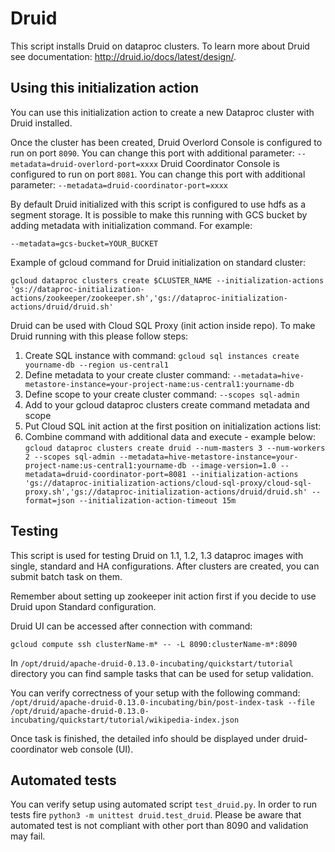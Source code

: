 # Druid

This script installs Druid on dataproc clusters. To learn more about Druid see documentation: http://druid.io/docs/latest/design/.


## Using this initialization action
You can use this initialization action to create a new Dataproc cluster with Druid installed.

Once the cluster has been created, Druid Overlord Console is configured to run on port `8090`. You can change this port with additional parameter:
``
--metadata=druid-overlord-port=xxxx
``
Druid Coordinator Console is configured to run on port `8081`. You can change this port with additional parameter:
``
--metadata=druid-coordinator-port=xxxx
``

By default Druid initialized with this script is configured to use hdfs as a segment storage. It is possible to make this running with GCS bucket by adding metadata with initialization command. For example: 
```
--metadata=gcs-bucket=YOUR_BUCKET
```

Example of gcloud command for Druid initialization on standard cluster:

```
gcloud dataproc clusters create $CLUSTER_NAME --initialization-actions 'gs://dataproc-initialization-actions/zookeeper/zookeeper.sh','gs://dataproc-initialization-actions/druid/druid.sh'
```

Druid can be used with Cloud SQL Proxy (init action inside repo). To make Druid running with this please follow steps:
  1. Create SQL instance with command: 
  ```gcloud sql instances create yourname-db --region us-central1```
  2. Define metadata to your create cluster command: 
  ```--metadata=hive-metastore-instance=your-project-name:us-central1:yourname-db```
  3. Define scope to your create cluster command:
  ```--scopes sql-admin```
  4. Add to your gcloud dataproc clusters create command metadata and scope
  5. Put Cloud SQL init action at the first position on initialization actions list:
  6. Combine command with additional data and execute - example below:
  ```gcloud dataproc clusters create druid --num-masters 3 --num-workers 2 --scopes sql-admin --metadata=hive-metastore-instance=your-project-name:us-central1:yourname-db --image-version=1.0 --metadata=druid-coordinator-port=8081 --initialization-actions 'gs://dataproc-initialization-actions/cloud-sql-proxy/cloud-sql-proxy.sh','gs://dataproc-initialization-actions/druid/druid.sh' --format=json --initialization-action-timeout 15m ```

## Testing

This script is used for testing Druid on 1.1, 1.2, 1.3 dataproc images with single,
standard and HA configurations. After clusters are created, you can submit batch task on them.

Remember about setting up zookeeper init action first if you decide to use Druid upon Standard configuration.

Druid UI can be accessed after connection with command:
```
gcloud compute ssh clusterName-m* -- -L 8090:clusterName-m*:8090
```

In ```/opt/druid/apache-druid-0.13.0-incubating/quickstart/tutorial``` directory you can find sample tasks that can be used for setup validation.

You can verify correctness of your setup with the following command:
```/opt/druid/apache-druid-0.13.0-incubating/bin/post-index-task --file /opt/druid/apache-druid-0.13.0-incubating/quickstart/tutorial/wikipedia-index.json```

Once task is finished, the detailed info should be displayed under druid-coordinator web console (UI). 

## Automated tests

You can verify setup using automated script ```test_druid.py```. In order to run tests fire ```python3 -m unittest druid.test_druid```.
Please be aware that automated test is not compliant with other port than 8090 and validation may fail.
